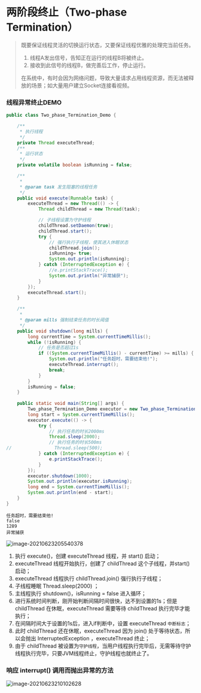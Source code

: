 # 两阶段终止（Two-phase Termination）

> 既要保证线程灵活的切换运行状态，又要保证线程优雅的处理完当前任务。
>
> 1. 线程A发出信号，告知正在运行的线程B将被终止。
> 2. 接收到此信号的线程B，做完善后工作，停止运行。
>
> 在系统中，有时会因为网络问题，导致大量请求占用线程资源，而无法被释放的场景；如大量用户建立Socket连接看视频。

### 线程异常终止DEMO

```java
public class Two_phase_Termination_Demo {

    /**
     * 执行线程
     */
    private Thread executeThread;
    /**
     * 运行状态
     */
    private volatile boolean isRunning = false;

    /**
     *
     * @param task 发生阻塞的线程任务
     */
    public void execute(Runnable task) {
        executeThread = new Thread(() -> {
            Thread childThread = new Thread(task);

            // 子线程设置为守护线程
            childThread.setDaemon(true);
            childThread.start();
            try {
                // 强行执行子线程，使其进入休眠状态
                childThread.join();
                isRunning= true;
                System.out.println(isRunning);
            } catch (InterruptedException e) {
                //e.printStackTrace();
                System.out.println("异常捕获");
            }
        });
        executeThread.start();
    }

    /**
     *
     * @param mills 强制结束任务的时长阈值
     */
    public void shutdown(long mills) {
        long currentTime = System.currentTimeMillis();
        while (!isRunning) {
            // 任务是否超过1s
            if ((System.currentTimeMillis() - currentTime) >= mills) {
                System.out.println("任务超时，需要结束他!");
                executeThread.interrupt();
                break;
            }
        }
        isRunning = false;
    }
    
    public static void main(String[] args) {
        Two_phase_Termination_Demo executor = new Two_phase_Termination_Demo();
        long start = System.currentTimeMillis();
        executor.execute(() -> {
            try {
                // 执行任务的时长2000ms
                Thread.sleep(2000);
                // 执行任务的时长500ms
//                Thread.sleep(500);
            } catch (InterruptedException e) {
                e.printStackTrace();
            }
        });
        executor.shutdown(1000);
        System.out.println(executor.isRunning);
        long end = System.currentTimeMillis();
        System.out.println(end - start);
    }
}
```

```console
任务超时，需要结束他!
false
1289
异常捕获
```

![image-20210623205540378](https://i.loli.net/2021/06/23/SBIjUW9J6qCfbp3.png)

1. 执行 execute()，创建 executeThread 线程，并 start() 启动；
2. executeThread  线程开始执行，创建了 childThread 这个子线程，并start()启动；
3. executeThread  线程执行 childThread.join() 强行执行子线程；
4. 子线程睡眠 Thread.sleep(2000) ；
5. 主线程执行 shutdown()，isRunning = false 进入循环；
6. 进行系统时间判断，刚开始判断间隔时间很快，达不到设置的1s；但是 childThread 在休眠，executeThread 需要等待 childThread 执行完毕才能执行；
7. 在间隔时间大于设置的1s后，进入if判断中，设置 executeThread `中断标志`；
8. 此时 childThread 还在休眠，executeThread 因为 join() 处于等待状态，所以会抛出 InterruptedException ，executeThread 终止；
9. 由于 childThread 被设置为`守护线程`，当用户线程执行完毕后，无需等待守护线程执行完毕，只要JVM线程终止，守护线程也就终止了。

### 响应 interrupt() 调用而抛出异常的方法

![image-20210623210102628](https://i.loli.net/2021/06/23/v3b8erNxhFORcSG.png)


